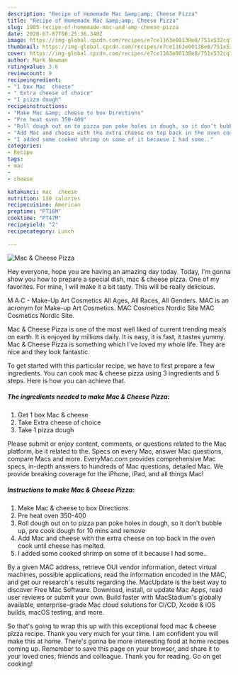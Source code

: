 ```yaml
---
description: "Recipe of Homemade Mac &amp;amp; Cheese Pizza"
title: "Recipe of Homemade Mac &amp;amp; Cheese Pizza"
slug: 1985-recipe-of-homemade-mac-and-amp-cheese-pizza
date: 2020-07-07T08:25:36.340Z
image: https://img-global.cpcdn.com/recipes/e7ce1163e00138e8/751x532cq70/mac-cheese-pizza-recipe-main-photo.jpg
thumbnail: https://img-global.cpcdn.com/recipes/e7ce1163e00138e8/751x532cq70/mac-cheese-pizza-recipe-main-photo.jpg
cover: https://img-global.cpcdn.com/recipes/e7ce1163e00138e8/751x532cq70/mac-cheese-pizza-recipe-main-photo.jpg
author: Mark Newman
ratingvalue: 3.6
reviewcount: 9
recipeingredient:
- "1 box Mac  cheese"
- " Extra cheese of choice"
- "1 pizza dough"
recipeinstructions:
- "Make Mac &amp; cheese to box Directions"
- "Pre heat oven 350-400"
- "Roll dough out on to pizza pan poke holes in dough, so it don’t bubble up, pre cook dough for 10 mins and remove"
- "Add Mac and cheese with the extra cheese on top back in the oven cook until cheese has melted."
- "I added some cooked shrimp on some of it because I had some.."
categories:
- Recipe
tags:
- mac
- 
- cheese

katakunci: mac  cheese 
nutrition: 130 calories
recipecuisine: American
preptime: "PT16M"
cooktime: "PT47M"
recipeyield: "2"
recipecategory: Lunch

---
```



![Mac &amp; Cheese Pizza](https://img-global.cpcdn.com/recipes/e7ce1163e00138e8/751x532cq70/mac-cheese-pizza-recipe-main-photo.jpg)

Hey everyone, hope you are having an amazing day today. Today, I'm gonna show you how to prepare a special dish, mac &amp; cheese pizza. One of my favorites. For mine, I will make it a bit tasty. This will be really delicious.

M∙A∙C - Make-Up Art Cosmetics All Ages, All Races, All Genders. MAC is an acronym for Make-up Art Cosmetics. MAC Cosmetics Nordic Site MAC Cosmetics Nordic Site.

Mac &amp; Cheese Pizza is one of the most well liked of current trending meals on earth. It is enjoyed by millions daily. It is easy, it is fast, it tastes yummy. Mac &amp; Cheese Pizza is something which I've loved my whole life. They are nice and they look fantastic.


To get started with this particular recipe, we have to first prepare a few ingredients. You can cook mac &amp; cheese pizza using 3 ingredients and 5 steps. Here is how you can achieve that.

<!--inarticleads1-->

##### The ingredients needed to make Mac &amp; Cheese Pizza:

1. Get 1 box Mac &amp; cheese
1. Take  Extra cheese of choice
1. Take 1 pizza dough


Please submit or enjoy content, comments, or questions related to the Mac platform, be it related to the. Specs on every Mac, answer Mac questions, compare Macs and more. EveryMac.com provides comprehensive Mac specs, in-depth answers to hundreds of Mac questions, detailed Mac. We provide breaking coverage for the iPhone, iPad, and all things Mac! 

<!--inarticleads2-->

##### Instructions to make Mac &amp; Cheese Pizza:

1. Make Mac &amp; cheese to box Directions
1. Pre heat oven 350-400
1. Roll dough out on to pizza pan poke holes in dough, so it don’t bubble up, pre cook dough for 10 mins and remove
1. Add Mac and cheese with the extra cheese on top back in the oven cook until cheese has melted.
1. I added some cooked shrimp on some of it because I had some..


By a given MAC address, retrieve OUI vendor information, detect virtual machines, possible applications, read the information encoded in the MAC, and get our research&#39;s results regarding the. MacUpdate is the best way to discover Free Mac Software. Download, install, or update Mac Apps, read user reviews or submit your own. Build faster with MacStadium&#39;s globally available, enterprise-grade Mac cloud solutions for CI/CD, Xcode &amp; iOS builds, macOS testing, and more. 

So that's going to wrap this up with this exceptional food mac &amp; cheese pizza recipe. Thank you very much for your time. I am confident you will make this at home. There's gonna be more interesting food at home recipes coming up. Remember to save this page on your browser, and share it to your loved ones, friends and colleague. Thank you for reading. Go on get cooking!
